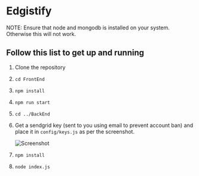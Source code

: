# Edgistify

NOTE: Ensure that node and mongodb is installed on your system. Otherwise this will not work.

## Follow this list to get up and running
1. Clone the repository
2. `cd FrontEnd`
3. `npm install`
4. `npm run start`
5. `cd ../BackEnd`
6. Get a sendgrid key (sent to you using email to prevent account ban) and place it in `config/keys.js` as per the screenshot.

    ![Screenshot](http://13.235.43.83:4000/uploads/1583060187196.png)

7. `npm install`
8. `node index.js`
